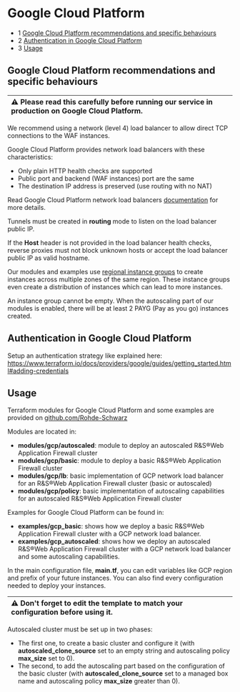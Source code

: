 Google Cloud Platform
=====================

* 1 [Google Cloud Platform recommendations and specific behaviours](#google-cloud-platform-recommendations-and-specific-behaviours)
* 2 [Authentication in Google Cloud Platform](#authentication-in-google-cloud-platform)
* 3 [Usage](#usage)

Google Cloud Platform recommendations and specific behaviours
-------------------------------------------------------------

| :warning: Please read this carefully before running our service in production on Google Cloud Platform.|
|:-------------------------------------------------------------------------------------------------------|

We recommend using a network (level 4) load balancer to allow direct TCP connections to the WAF instances.

Google Cloud Platform provides network load balancers with these characteristics:

* Only plain HTTP health checks are supported
* Public port and backend (WAF instances) port are the same
* The destination IP address is preserved (use routing with no NAT)

Read Google Cloud Platform network load balancers [documentation](https://cloud.google.com/load-balancing/docs/network/) for more details.

Tunnels must be created in **routing** mode to listen on the load balancer public IP.

If the **Host** header is not provided in the load balancer health checks, reverse proxies must not block unknown hosts or accept the load balancer public IP as valid hostname.

Our modules and examples use [regional instance groups](https://cloud.google.com/compute/docs/instance-groups/distributing-instances-with-regional-instance-groups) to create instances across multiple zones of the same region.
These instance groups even create a distribution of instances which can lead to more instances.

An instance group cannot be empty. When the autoscaling part of our modules is enabled, there will be at least 2 PAYG (Pay as you go) instances created.

Authentication in Google Cloud Platform
---------------------------------------

Setup an authentication strategy like explained here: https://www.terraform.io/docs/providers/google/guides/getting_started.html#adding-credentials

Usage
-----

Terraform modules for Google Cloud Platform and some examples are provided on [github.com/Rohde-Schwarz](https://github.com/Rohde-Schwarz/r-s-waf-extra/tree/master/terraform)

Modules are located in:

* **modules/gcp/autoscaled**: module to deploy an autoscaled R&S®Web Application Firewall cluster
* **modules/gcp/basic**: module to deploy a basic R&S®Web Application Firewall cluster
* **modules/gcp/lb**: basic implementation of GCP network load balancer for an R&S®Web Application Firewall cluster (basic or autoscaled)
* **modules/gcp/policy**: basic implementation of autoscaling capabilities for an autoscaled R&S®Web Application Firewall cluster

Examples for Google Cloud Platform can be found in:

* **examples/gcp_basic**: shows how we deploy a basic R&S®Web Application Firewall cluster with a GCP network load balancer.
* **examples/gcp_autoscaled**: shows how we deploy an autoscaled R&S®Web Application Firewall cluster with a GCP network load balancer and some autoscaling capabilities.

In the main configuration file, **main.tf**, you can edit variables like GCP region and prefix of your future instances. You can also find every configuration needed to deploy your instances.

| :warning: Don't forget to edit the template to match your configuration before using it.|
|:----------------------------------------------------------------------------------------|

Autoscaled cluster must be set up in two phases:

* The first one, to create a basic cluster and configure it (with **autoscaled_clone_source** set to an empty string and autoscaling policy **max_size** set to 0).
* The second, to add the autoscaling part based on the configuration of the basic cluster (with **autoscaled_clone_source** set to a managed box name and autoscaling policy **max_size** greater than 0).
